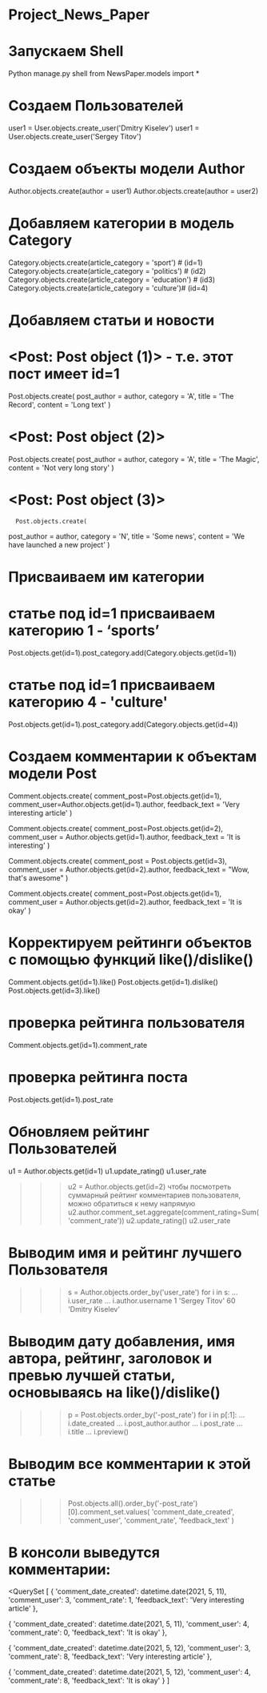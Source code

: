 # Project_News_Paper
# Запускаем Shell
Python manage.py shell
from NewsPaper.models import *
# Создаем Пользователей
user1 = User.objects.create_user('Dmitry Kiselev')
user1 = User.objects.create_user('Sergey Titov')
# Создаем объекты модели Author
Author.objects.create(author = user1)
Author.objects.create(author = user2)
# Добавляем категории в модель Category
Category.objects.create(article_category = 'sport') # (id=1)
Category.objects.create(article_category = 'politics') # (id2)
Category.objects.create(article_category = 'education') # (id3)
Category.objects.create(article_category = 'culture')# (id=4)
# Добавляем статьи и новости
# <Post: Post object (1)> - т.е. этот пост имеет id=1
Post.objects.create(
post_author = author, 
category = 'A', 
title = 'The Record', 
content = 'Long text'
)

# <Post: Post object (2)>
Post.objects.create(
post_author = author, 
category = 'A', 
title = 'The Magic', 
content = 'Not very long story'
)

# <Post: Post object (3)>
      Post.objects.create(
post_author = author, 
category = 'N', 
title = 'Some news', 
content = 'We have launched a new project'
)
# Присваиваем им категории
# статье под id=1 присваиваем категорию 1 - ‘sports’
Post.objects.get(id=1).post_category.add(Category.objects.get(id=1))
# статье под id=1 присваиваем категорию 4 - 'culture'
Post.objects.get(id=1).post_category.add(Category.objects.get(id=4))
# Создаем комментарии к объектам модели Post
Comment.objects.create(
                      comment_post=Post.objects.get(id=1),
                      comment_user=Author.objects.get(id=1).author, 
                      feedback_text = 'Very interesting article'
                      )

Comment.objects.create(
                      comment_post=Post.objects.get(id=2), 
                      comment_user = Author.objects.get(id=1).author,
                      feedback_text = 'It is interesting'
                      )

Comment.objects.create(
                      comment_post = Post.objects.get(id=3), 
                      comment_user = Author.objects.get(id=2).author, feedback_text = "Wow, that's awesome"
                      )

Comment.objects.create(
                      comment_post=Post.objects.get(id=1), 
                      comment_user = Author.objects.get(id=2).author, feedback_text = 'It is okay'
                      )
# Корректируем рейтинги объектов с помощью функций like()/dislike()
Comment.objects.get(id=1).like()
Post.objects.get(id=1).dislike()
Post.objects.get(id=3).like()
# проверка рейтинга пользователя
Comment.objects.get(id=1).comment_rate
# проверка рейтинга поста
Post.objects.get(id=1).post_rate
# Обновляем рейтинг Пользователей
u1 = Author.objects.get(id=1)
u1.update_rating()
u1.user_rate

>>> u2 = Author.objects.get(id=2)
чтобы посмотреть суммарный рейтинг комментариев пользователя, можно обратиться к нему напрямую
>>> u2.author.comment_set.aggregate(comment_rating=Sum('comment_rate'))
>>> u2.update_rating()
>>> u2.user_rate
# Выводим имя и рейтинг лучшего Пользователя
>>> s = Author.objects.order_by('user_rate')
>>> for i in s:
...     i.user_rate
...     i.author.username
1
'Sergey Titov'
60
'Dmitry Kiselev'
# Выводим дату добавления, имя автора, рейтинг, заголовок и превью лучшей статьи, основываясь на like()/dislike()
>>> p = Post.objects.order_by('-post_rate')
for i in p[:1]:
...     i.date_created
...     i.post_author.author
...     i.post_rate
...     i.title
...     i.preview()
# Выводим все комментарии к этой статье
>>> Post.objects.all().order_by('-post_rate')[0].comment_set.values(
'comment_date_created', 
'comment_user', 
'comment_rate', 'feedback_text'
)

# В консоли выведутся комментарии:
<QuerySet [
{
'comment_date_created': datetime.date(2021, 5, 11), 
'comment_user': 3, 
'comment_rate': 1, 
'feedback_text': 'Very interesting article'
}, 

{
'comment_date_created': datetime.date(2021, 5, 11), 
'comment_user': 4, 
'comment_rate': 0, 
'feedback_text': 'It is okay'
}, 

{
'comment_date_created': datetime.date(2021, 5, 12), 
'comment_user': 3, 
'comment_rate': 8, 
'feedback_text': 'Very interesting article'
}, 

{
'comment_date_created': datetime.date(2021, 5, 12), 'comment_user': 4, 
'comment_rate': 8, 
'feedback_text': 'It is okay'
}
]
